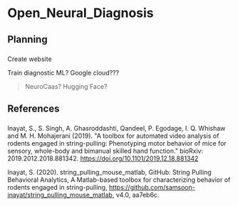 # Open_Neural_Diagnosis

## Planning

###
Create website

Train diagnostic ML? Google cloud???
> NeuroCaas?
> Hugging Face?

## References

###
Inayat, S., S. Singh, A. Ghasroddashti, Qandeel, P. Egodage, I. Q. Whishaw and M. H. Mohajerani (2019). "A toolbox for automated video analysis of rodents engaged in string-pulling: Phenotyping motor behavior of mice for sensory, whole-body and bimanual skilled hand function." bioRxiv: 2019.2012.2018.881342. https://doi.org/10.1101/2019.12.18.881342

Inayat, S. (2020). string_pulling_mouse_matlab, GitHub: String Pulling Behavioral Analytics, A Matlab-based toolbox for characterizing behavior of rodents engaged in string-pulling, https://github.com/samsoon-inayat/string_pulling_mouse_matlab, v4.0, aa7eb6c.

